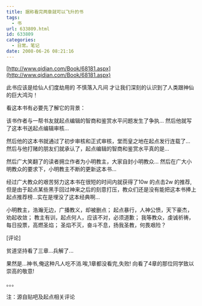 ```yaml
---
title: 据称看完两章就可以飞升的书
tags:
  - 书
url: 633809.html
id: 633809
categories:
  - 日常。笔记
date: 2008-06-26 08:21:16
---
```


[http://www.qidian.com/Book/68181.aspx](http://www.qidian.com/Book/68181.aspx)

此书应该是给仙人们度劫用的
不慎落入凡间
才让我们深刻的认识到了人类跟神仙的巨大鸿沟！

看这本书有必要先了解它的背景：

该书作者与一帮书友就起点编辑的智商和鉴赏水平问题发生了争执...
然后他就写了这本书送起点编辑审核...

然后他的这本书就通过了初步审核和正式审核，堂而皇之地在起点发行连载了...
然后与他打赌的朋友们就承认了，起点编辑的智商和鉴赏水平真的是...

然后广大笑翻了的读者拥立作者为小明教主，大家自封小明教众...
然后在广大小明教众的要求下，小明教主不断的更新这本书...

经过广大教众的艰苦努力这本书在很短的时间内就获得了10w 的点击2w 的推荐,但是由于起点某些黑手回过神来之后的刻意打压，教众们还是没有能把这本书捧上起点推荐榜...实在是埋没了这本经典啊...

小明教主，浩瀚无边，广播教义，却被删点；
起点暴行，人神公愤，天下豪杰，劝起收敛；
教主有训，起点何人，应该不对，必须道歉；
我等教众，虔诚祈祷，每日投票，高燃圣焰；
圣焰不灭，奋斗不息，扬我圣教，何畏艰险？

[评论]

贫道坚持看了三章...兵解了...

果然是...神书,俺这种凡人吃不消.唉,1章都没看完,失败! 向看了4章的那位同学致以崇高的敬意!

。。。

注：源自贴吧及起点相关评论